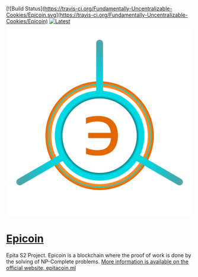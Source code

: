 [![Build Status](https://travis-ci.org/Fundamentally-Uncentralizable-Cookies/Epicoin.svg](https://travis-ci.org/Fundamentally-Uncentralizable-Cookies/Epicoin) [![Latest](http://github-release-version.herokuapp.com/github/Fundamentally-Uncentralizable-Cookies/Epicoin/release.svg?style=flat)](https://github.com/Fundamentally-Uncentralizable-Cookies/Epicoin/releases/latest)

[![Logo](LOGO.png)](https://epitacoin.ml)
# [Epicoin](https://epitacoin.ml)
Epita S2 Project. Epicoin is a blockchain where the proof of work is done by the solving of NP-Complete problems.
[More information is available on the official website, epitacoin.ml](https://epitacoin.ml)